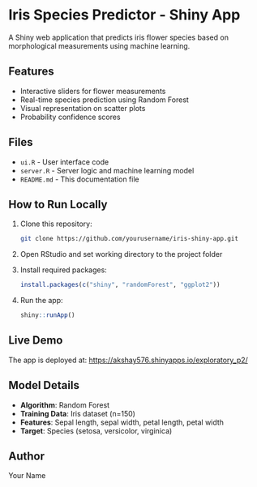 # Iris Species Predictor - Shiny App

A Shiny web application that predicts iris flower species based on morphological measurements using machine learning.

## Features

- Interactive sliders for flower measurements
- Real-time species prediction using Random Forest
- Visual representation on scatter plots
- Probability confidence scores

## Files

- `ui.R` - User interface code
- `server.R` - Server logic and machine learning model
- `README.md` - This documentation file

## How to Run Locally

1. Clone this repository:
   ```bash
   git clone https://github.com/yourusername/iris-shiny-app.git
   ```

2. Open RStudio and set working directory to the project folder

3. Install required packages:
   ```r
   install.packages(c("shiny", "randomForest", "ggplot2"))
   ```

4. Run the app:
   ```r
   shiny::runApp()
   ```

## Live Demo

The app is deployed at: https://akshay576.shinyapps.io/exploratory_p2/

## Model Details

- **Algorithm**: Random Forest
- **Training Data**: Iris dataset (n=150)
- **Features**: Sepal length, sepal width, petal length, petal width
- **Target**: Species (setosa, versicolor, virginica)

## Author

Your Name
